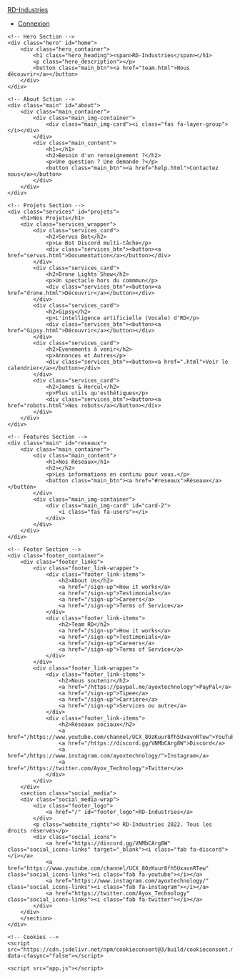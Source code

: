 
<!DOCTYPE html>
<html lang="fr">
<head>
    <meta charset="UTF-8">
    <meta name="viewport" content="width=device-width, initial-scale=1.0">
    <title>RD-Industries</title>
    <style>
        @import url('https://fonts.googleapis.com/css2?family=Jura&display=swap');
    </style>
    <link rel="stylesheet" href="index.css">
    <script src="https://kit.fontawesome.com/2befaa3d1b.js" crossorigin="anonymous"></script>
    <link rel="stylesheet" type="text/css" href="https://cdn.jsdelivr.net/npm/cookieconsent@3/build/cookieconsent.min.css" />
    <link rel="icon" type="image/svg" sizes="32x32" href="logo_rd.svg">
</head>
<body>
    <!-- Navbar Section-->
    <nav class="navbar">
        <div class="navbar_container">
            <a href="#home" id="navbar_logo">RD-Industries</a>
            <div class="navbar_toggle" id="mobile-menu">
                <span class="bar"></span>
                <span class="bar"></span>
                <span class="bar"></span>
            </div>
            <ul class="navbar_menu">
                </li>
                <li class="navbar_item">
                    <a href="connexion.html" class="navbar_links" id="Connexion-page">Connexion</a>
                <!--</li>
                <li class="navbar_btn">
                    <a href="#sign-up" class="button" id="signup">Se connecter</a>
                </li>-->
            </ul>
        </div>
    </nav>

    <!-- Hero Section -->
    <div class="hero" id="home">
        <div class="hero_container">
            <h1 class="hero_heading"><span>RD-Industries</span></h1>
            <p class="hero_description"></p>
            <button class="main_btn"><a href="team.html">Nous découvrir</a></button>
        </div>
    </div>

    <!-- About Sction -->
    <div class="main" id="about">
        <div class="main_container">
            <div class="main_img-container">
                <div class="main_img-card"><i class="fas fa-layer-group"></i></div>
            </div>
            <div class="main_content">
                <h1></h1>
                <h2>Besoin d'un renseignement ?</h2>
                <p>Une question ? Une demande ?</p>
                <button class="main_btn"><a href="help.html">Contactez nous</a></button>
            </div>
        </div>
    </div>

    <!-- Projets Section -->
    <div class="services" id="projets">
        <h1>Nos Projets</h1>
        <div class="services_wrapper">
            <div class="services_card">
                <h2>Servus Bot</h2>
                <p>Le Bot Discord multi-tâche</p>
                <div class="services_btn"><button><a href="servus.html">Documentation</a></button></div>
            </div>
            <div class="services_card">
                <h2>Drone Lights Show</h2>
                <p>Un spectacle hors du commmun</p>
                <div class="services_btn"><button><a href="drone.html">Découvrir</a></button></div>
            </div>
            <div class="services_card">
                <h2>Gipsy</h2>
                <p>L'intelligence artificielle (Vocale) d'RD</p>
                <div class="services_btn"><button><a href="Gipsy.html">Découvrir</a></button></div>
            </div>
            <div class="services_card">
                <h2>Evenements à venir</h2>
                <p>Annonces et Autres</p>
                <div class="services_btn"><button><a href=".html">Voir le calendrier</a></button></div>
            </div>
            <div class="services_card">
                <h2>James & Hercul</h2>
                <p>Plus utils qu'esthétiques</p>
                <div class="services_btn"><button><a href="robots.html">Nos robots</a></button></div>
            </div>
        </div>
    </div>

    <!-- Features Section -->
    <div class="main" id="reseaux">
        <div class="main_container">
            <div class="main_content">
                <h1>Nos Réseaux</h1>
                <h2></h2>
                <p>Les informations en continu pour vous.</p>
                <button class="main_btn"><a href="#reseaux">Réseaux</a></button>
            </div>
            <div class="main_img-container">
                <div class="main_img-card" id="card-2">
                    <i class="fas fa-users"></i>
                </div>
            </div>
        </div>
    </div>

    <!-- Footer Section -->
    <div class="footer_container">     
        <div class="footer_links">
            <div class="footer_link-wrapper">
                <div class="footer_link-items">
                    <h2>About Us</h2>
                    <a href="/sign-up">How it works</a>
                    <a href="/sign-up">Testimonials</a>
                    <a href="/sign-up">Careers</a>
                    <a href="/sign-up">Terms of Service</a>
                </div>
                <div class="footer_link-items">
                    <h2>Team RD</h2>
                    <a href="/sign-up">How it works</a>
                    <a href="/sign-up">Testimonials</a>
                    <a href="/sign-up">Careers</a>
                    <a href="/sign-up">Terms of Service</a>
                </div>
            </div>
            <div class="footer_link-wrapper">
                <div class="footer_link-items">
                    <h2>Nous soutenir</h2>
                    <a href="/https://paypal.me/ayoxtechnology">PayPal</a>
                    <a href="/sign-up">Tipee</a>
                    <a href="/sign-up">Carrière</a>
                    <a href="/sign-up">Services ou autre</a>
                </div>
                <div class="footer_link-items">
                    <h2>Réseaux sociaux</h2>
                    <a href="/https://www.youtube.com/channel/UCX_80zKuur8fh5UxavnRTew">YouTube</a>
                    <a href="/https://discord.gg/VNMbCArg8W">Discord</a>
                    <a href="/https://www.instagram.com/ayoxtechnology/">Instagram</a>
                    <a href="/https://twitter.com/Ayox_Technology">Twitter</a>
                </div>
            </div>
        </div>
        <section class="social_media">
        <div class="social_media-wrap">
            <div class="footer_logo">
                <a href="/" id="footer_logo">RD-Industries</a>
            </div>
            <p class="website_rights">© RD-Industries 2022. Tous les droits réservés</p>
            <div class="social_icons">
                <a href="https://discord.gg/VNMbCArg8W" class="social_icons-links" target="_blank"><i class="fab fa-discord"></i></a>
                <a href="https://www.youtube.com/channel/UCX_80zKuur8fh5UxavnRTew" class="social_icons-links"><i class="fab fa-youtube"></i></a>
                <a href="https://www.instagram.com/ayoxtechnology/" class="social_icons-links"><i class="fab fa-instagram"></i></a>
                <a href="https://twitter.com/Ayox_Technology" class="social_icons-links"><i class="fab fa-twitter"></i></a>
            </div>
        </div>
        </section>
    </div>

    <!-- Cookies -->
    <script src="https://cdn.jsdelivr.net/npm/cookieconsent@3/build/cookieconsent.min.js" data-cfasync="false"></script>
<script>
window.cookieconsent.initialise({
  "palette": {
    "popup": {
      "background": "#000000"
    },
    "button": {
      "background": "#02b360"
    }
  },
  "theme": "classic",
  "position": "bottom-left",
  "content": {
    "message": "Ce site utilise des cookies pour vous garantir la meilleure expérience possible.",
    "dismiss": "Autoriser les cookies",
    "deny": "Refuser",
    "link": "Voir plus"
  }
});
</script>

    <script src="app.js"></script>
</body>
</html>
